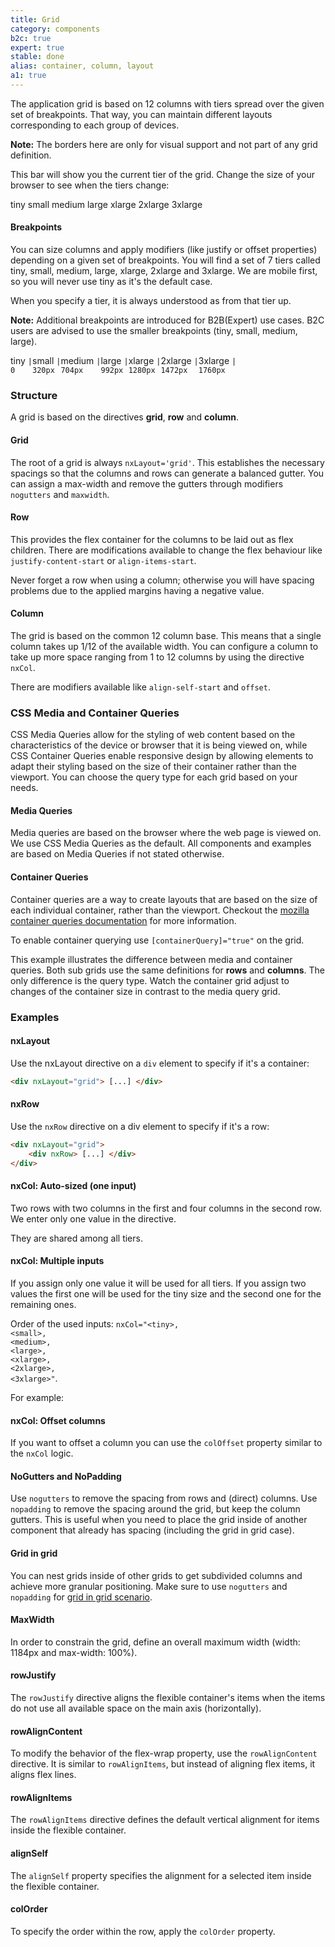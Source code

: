 ```yaml
---
title: Grid
category: components
b2c: true
expert: true
stable: done
alias: container, column, layout
a1: true
---
```


The application grid is based on 12 columns with tiers spread over the given set of breakpoints. That way, you can maintain different layouts corresponding to each group of devices.

**Note:** The borders here are only for visual support and not part of any grid definition.

This bar will show you the current tier of the grid. Change the size of your browser to see when the tiers change:

<div class="grid-component__current-grid-tier">
  <span class="current-grid__tier current-grid__tier-tiny">tiny</span>
  <span class="current-grid__tier current-grid__tier-small">small</span>
  <span class="current-grid__tier current-grid__tier-medium">medium</span>
  <span class="current-grid__tier current-grid__tier-large">large</span>
  <span class="current-grid__tier current-grid__tier-xlarge">xlarge</span>
  <span class="current-grid__tier current-grid__tier-2xlarge">2xlarge</span>
  <span class="current-grid__tier current-grid__tier-3xlarge">3xlarge</span>
</div>

#### Breakpoints

You can size columns and apply modifiers (like justify or offset properties) depending on a given set of breakpoints. You will find a set of 7 tiers called tiny, small, medium, large, xlarge, 2xlarge and 3xlarge. We are mobile first, so you will never use tiny as it's the default case.

When you specify a tier, it is always understood as from that tier up.

**Note:** Additional breakpoints are introduced for B2B(Expert) use cases. B2C users are advised to use the smaller breakpoints (tiny, small, medium, large).

<div style="display: flex">
  <div class="grid-tiers-example__container tier-tiny">
    <span class="grid-tiers-example__label">tiny</span>
    <code class="grid-tiers-example__pixel-value">|<br>0</code>
  </div>
  <div class="grid-tiers-example__container tier-small">
    <span class="grid-tiers-example__label">small</span>
    <code class="grid-tiers-example__pixel-value">|<br>320px</code>
  </div>
  <div class="grid-tiers-example__container tier-medium">
    <span class="grid-tiers-example__label">medium</span>
    <code class="grid-tiers-example__pixel-value">|<br>704px</code>
  </div>
  <div class="grid-tiers-example__container tier-large">
    <span class="grid-tiers-example__label">large</span>
    <code class="grid-tiers-example__pixel-value">|<br>992px</code>
  </div>
  <div class="grid-tiers-example__container tier-xlarge">
    <span class="grid-tiers-example__label">xlarge</span>
    <code class="grid-tiers-example__pixel-value">|<br>1280px</code>
  </div>
  <div class="grid-tiers-example__container tier-2xlarge">
    <span class="grid-tiers-example__label">2xlarge</span>
    <code class="grid-tiers-example__pixel-value">|<br>1472px</code>
  </div>
  <div class="grid-tiers-example__container tier-3xlarge">
    <span class="grid-tiers-example__label">3xlarge</span>
    <code class="grid-tiers-example__pixel-value">|<br>1760px</code>
  </div>
</div>

### Structure

A grid is based on the directives **grid**, **row** and **column**.

#### Grid

The root of a grid is always `nxLayout='grid'`. This establishes the necessary spacings so that the columns and rows can generate a balanced gutter. You can assign a max-width and remove the gutters through modifiers `nogutters` and `maxwidth`.

#### Row

This provides the flex container for the columns to be laid out as flex children. There are modifications available to change the flex behaviour like `justify-content-start` or `align-items-start`.

Never forget a row when using a column; otherwise you will have spacing problems due to the applied margins having a negative value.

#### Column

The grid is based on the common 12 column base. This means that a single column takes up 1/12 of the available width. You can configure a column to take up more space ranging from 1 to 12 columns by using the directive `nxCol`.

There are modifiers available like `align-self-start` and `offset`.

### CSS Media and Container Queries

CSS Media Queries allow for the styling of web content based on the characteristics of the device or browser that it is being viewed on, while CSS Container Queries enable responsive design by allowing elements to adapt their styling based on the size of their container rather than the viewport.
You can choose the query type for each grid based on your needs.

#### Media Queries

Media queries are based on the browser where the web page is viewed on.
We use CSS Media Queries as the default. All components and examples are based on Media Queries if not stated otherwise.

#### Container Queries

Container queries are a way to create layouts that are based on the size of each individual container, rather than the viewport.
Checkout the [mozilla container queries documentation](https://developer.mozilla.org/en-US/docs/Web/CSS/CSS_container_queries) for more information.

To enable container querying use `[containerQuery]="true"` on the grid.

This example illustrates the difference between media and container queries. Both sub grids use the same definitions for __rows__ and __columns__. The only difference is the query type.
Watch the container grid adjust to changes of the container size in contrast to the media query grid.

<!-- example(grid-query-comparison) -->


### Examples

#### nxLayout

Use the nxLayout directive on a `div` element to specify if it's a container:

```html
<div nxLayout="grid"> [...] </div>
```

#### nxRow

Use the `nxRow` directive on a div element to specify if it's a row:

```html
<div nxLayout="grid">
    <div nxRow> [...] </div>
</div>
```

#### nxCol: Auto-sized (one input)

Two rows with two columns in the first and four columns in the second row. We enter only one value in the directive.

They are shared among all tiers.

<!-- example(grid-one-input) -->

#### nxCol: Multiple inputs

If you assign only one value it will be used for all tiers. If you assign two values the first one will be used for the tiny size and the second one for the remaining ones.

Order of the used inputs: <code>nxCol="<span class="docs-grid-text-tiny">&lt;tiny&gt;</span>, <span class="docs-grid-text-small">&lt;small&gt;</span>, <span class="docs-grid-text-medium">&lt;medium&gt;</span>, <span class="docs-grid-text-large">&lt;large&gt;</span>, <span class="docs-grid-text-xlarge">&lt;xlarge&gt;</span>, <span class="docs-grid-text-2xlarge">&lt;2xlarge&gt;</span>, <span class="docs-grid-text-3xlarge">&lt;3xlarge&gt;</span>"</code>.

<!-- example(grid-multi-inputs-1) -->

For example:

<!-- example(grid-multi-inputs-2) -->

#### nxCol: Offset columns

If you want to offset a column you can use the `colOffset` property similar to the `nxCol` logic.

<!-- example(grid-offset) -->

#### NoGutters and NoPadding

Use `nogutters` to remove the spacing from rows and (direct) columns. Use `nopadding` to remove the spacing around the grid, but keep the column gutters. This is useful when you need to place the grid inside of another component that already has spacing (including the grid in grid case).

<!-- example(grid-nogutter) -->

#### Grid in grid
You can nest grids inside of other grids to get subdivided columns and achieve more granular positioning. Make sure to use `nogutters` and `nopadding` for [grid in grid scenario](./documentation/grid/overview#nogutters-and-nopadding).
<!-- example(grid-in-grid) -->

#### MaxWidth

In order to constrain the grid, define an overall maximum width (width: 1184px and max-width: 100%).

<!-- example(grid-maxwidth) -->

#### rowJustify

The `rowJustify` directive aligns the flexible container's items when the items do not use all available space on the main axis (horizontally).

<!-- example(grid-justify) -->

#### rowAlignContent

To modify the behavior of the flex-wrap property, use the `rowAlignContent` directive. It is similar to `rowAlignItems`, but instead of aligning flex items, it aligns flex lines.

<!-- example(grid-align-content) -->

#### rowAlignItems

The `rowAlignItems` directive defines the default vertical alignment for items inside the flexible container.

<!-- example(grid-align-items) -->

#### alignSelf

The `alignSelf` property specifies the alignment for a selected item inside the flexible container.

<!-- example(grid-align-self) -->

#### colOrder

To specify the order within the row, apply the `colOrder` property.

<!-- example(grid-col-order) -->

